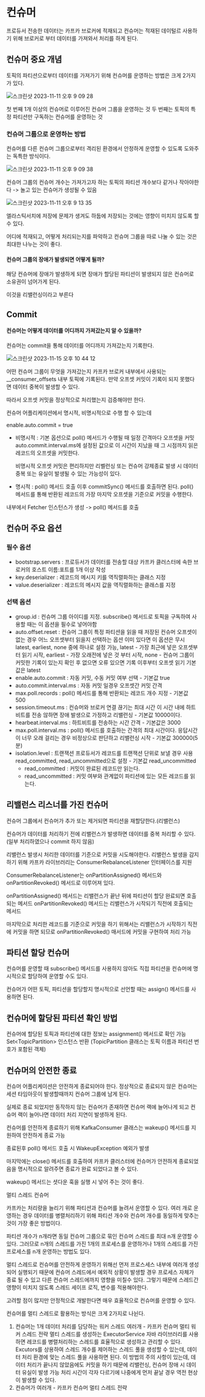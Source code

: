 # 컨슈머

프로듀서 전송한 데이터는 카프카 브로커에 적재되고 컨슈머는 적재된 데이털르 사용하기 위해 브로커로 부터 데이터를 가져와서 처리를 하게 된다.

## 컨슈머 중요 개념

토픽의 파티션으로부터 데이터를 가져가기 위해 컨슈머를 운영하는 방법은 크게 2가지가 있다.

![스크린샷 2023-11-11 오후 9 09 28](https://github.com/kibongcoders/Study/assets/54662349/d74dd8ff-0d5f-45b0-8d5f-8c57932a33ff)


첫 번째 1개 이상의 컨슈머로 이루어진 컨슈머 그룹을 운영하는 것
두 번째는 토픽의 특정 파티션만 구독하는 컨슈머를 운영하는 것

### 컨슈머 그룹으로 운영하는 방법

컨슈머를 다른 컨슈머 그룹으로부터 격리된 환경에서 안정하게 운영할 수 있도록 도와주는 독특한 방식이다.

![스크린샷 2023-11-11 오후 9 09 38](https://github.com/kibongcoders/Study/assets/54662349/c682907f-a17f-44bc-9252-7ff7b897fdf9)

컨슈머 그룹의 컨슈머 개수는 가져가고자 하는 토픽의 파티션 개수보다 같거나 작아야한다 -> 놀고 있는 컨슈머가 생성될 수 있음

![스크린샷 2023-11-11 오후 9 13 35](https://github.com/kibongcoders/Study/assets/54662349/fc7cf07e-8d38-4c3d-ae24-62d82a23ace5)

엘라스틱서치에 저장에 문제가 생겨도 하둡에 저장되는 것에는 영향이 미치지 않도록 할 수 있다.

어디에 적재되고, 어떻게 처리되는지를 파악하고 컨슈머 그룹을 따로 나눌 수 있는 것은 최대한 나누는 것이 좋다.

#### 컨슈머 그룹의 장애가 발생되면 어떻게 될까?

해당 컨슈머에 장애가 발생하게 되면 장애가 할당된 파티션이 발생되지 않은 컨슈머로 소유권이 넘어가게 된다.

이것을 리밸런싱이라고 부른다

## Commit

#### 컨슈머는 어떻게 데이터를 어디까지 가져갔는지 알 수 있을까?

컨슈머는 commit을 통해 데이터를 어디까지 가져갔는지 기록한다.

![스크린샷 2023-11-15 오후 10 44 12](https://github.com/kibongcoders/Study/assets/54662349/5ba9898f-4f8e-4e12-b6bb-647fd7553f63)

어떤 컨슈머 그룹이 무엇을 가져갔는지 카프카 브로커 내부에서 사용되는 \_\_consumer_offsets
내부 토픽에 기록된다. 
만약 오프셋 커밋이 기록이 되지 못했다면 데이터 중복이 발생할 수 있다.

따라서 오프셋 커밋을 정상적으로 처리했는지 검증해야만 한다.

컨슈머 어플리케이션에서 명시적, 비명시적으로 수행 할 수 있는데

enable.auto.commit = true

- 비명시적 : 기본 옵션으로 poll() 메서드가 수행될 때 일정 간격마다 오프셋을 커밋
  auto.commit.interval.ms에 설정된 값으로 이 시간이 지났을 때 그 시점까지 읽은 레코드의 오프셋을 커밋한다.
  
  비명시적 오프셋 커밋은 편리하지만 리벨런싱 또는 컨슈머 강제종료 발생 시 데이터 중복 또는 유실이 발생될 수 있는 가능성이 있다.
  
- 명시적 : poll() 메서드 호출 이후 commitSync() 메서드를 호출하면 된다.
  poll() 메서드를 통해 반환된 레코드의 가장 마지막 오프셋을 기준으로  커밋을 수행한다.

내부에서 Fetcher 인스턴스가 생성 -> poll() 메서드를 호출

## 컨슈머 주요 옵션

### 필수 옵션

- bootstrap.servers : 프로듀서가 데이터를 전송할 대상 카프카 클러스터에 속한 브로커의 호스트 이름:포트를 1개 이상 작성
- key.deserializer : 레코드의 메시지 키를 역직렬화하는 클래스 지정
- value.deserializer : 레코드의 메시지 값을 역직렬화하는 클래스를 지정

### 선택 옵션

- group.id : 컨슈머 그룹 아이디를 지정. subscribe() 메서드로 토픽을 구독하여 사용할 때는 이 옵션을 필수로 넣어야함
- auto.offset.reset : 컨슈머 그룹이 특정 파티션을 읽을 때 저장된 컨슈머 오프셋이 없는 경우 어느 오프셋부터 읽을지 선택하는 옵션
  이미 있다면 이 옵션은 무시
  latest, earliest, none 중에 하나로 설정 가능, latest - 가장 최근에 넣은 오프셋부터 읽기 시작, earliest - 가장 오래전에 넣은 것 부터 시작, none - 컨슈머 그룹이 커밋한 기록이 있는지 확인 후 없으면 오류 있으면 기록 이후부터 오프셋 읽기
  기본값은 latest
- enable.auto.commit : 자동 커밋, 수동 커밋 여부 선택 - 기본값 true
- auto.commit.interval.ms : 자동 커밋 일경우 오프셋간 커밋 간격
- max.poll.records : poll() 메서드를 통해 반환되는 레코드 개수 지정 - 기본값 500
- session.timeout.ms : 컨슈머와 브로커 연결 끊기는 최대 시간 이 시간 내에 하트비트를 전송 않하면 장애 발생으로 가정하고 리밸런싱 - 기본값 10000이다.
- hearbeat.interval.ms : 하트비트를 전송하는 시간 간격 - 기본값은 3000
- max.poll.interval.ms : poll() 메서드를 호출하는 간격의 최대 시간이다. 응답시간이 너무 오래 걸리는 경우 비정상으로 판단하고 리밸런싱 시작 - 기본값 300000(5분)
- isolation.level : 트랜잭션 프로듀서가 레코드를 트랜잭션 단위로 보낼 경우 사용
  read_committed, read_uncommitted으로 설정 - 기본값 read_uncommitted
  - read_committed : 커밋이 완료된 레코드만 읽는다.
  - read_uncommitted : 커밋 여부와 관계없이 파티션에 있는 모든 레코드를 읽는다.

## 리밸런스 리스너를 가진 컨슈머

컨슈머 그룹에서 컨슈머가 추가 또는 제거되면 파티션을 재할당한다.(리밸런스)

컨슈머가 데이터를 처리하기 전에 리밸런스가 발생하면 데이터를 중복 처리할 수 있다.
(일부 처리하였으나 commit 하지 않음)

리밸런스 발생시 처리한 데이터를 기준으로 커밋을 시도해야한다.
리밸런스 발생을 감지하기 위해 카프카 라이브러리는 ConsumerRebalanceListener 인터페이스를 지원

ConsumerRebalanceListener는 onPartitionAssigned() 메서드와 onPartitionRevoked() 메서드로 이루어져 있다.

onPartitionAssigned() 메서드는 리밸런스가 끝난 뒤에 파티션이 할당 완료되면 호출되는 메서드
onPartitionRevoked() 메서드는 리밸런스가 시작되기 직전에 호출되는 메서드

마지막으로 처리한 레코드를 기준으로 커밋을 하기 위해서는 리밸런스가 시작하기 직전에 커밋을 하면 되므로 onPartitionRevoked() 매서드에 커밋을 구현하여 처리 가능

## 파티션 할당 컨슈머

컨슈머를 운영할 때 subscribe() 메서드를 사용하지 않아도 직접 파티션을 컨슈머에 명시적으로 할당하여 운영할 수도 있다.

컨슈머가 어떤 토픽, 파티션을 할당할지 명시적으로 선언할 때는 assign() 메서드를 사용하면 된다.

## 컨슈머에 할당된 파티션 확인 방법

컨슈머에 할당된 토픽과 파티션에 대한 정보는 assignment() 메서드로 확인 가능
Set\<TopicPartition\> 인스턴스 반환 (TopicPartition 클래스는 토픽 이름과 파티션 번호가 포함된 객체)

## 컨슈머의 안전한 종료

컨슈머 어플리케이션은 안전하게 종료되어야 한다.
정상적으로 종료되지 않은 컨슈머는 세션 타임아웃이 발생할때까지 컨슈머 그룹에 남게 된다.

실제로 종료 되었지만 동작하지 않는 컨슈머가 존재하면 컨슈머 랙에 늘어나게 되고 컨슈머 랙이 늘어나면 데이터 처리 지연이 발생하게 된다.

컨슈머를 안전하게 종료하기 위해 KafkaConsumer 클래스는 wakeup() 메서드를 지원하여 안전하게  종료 가능

종료된후 poll() 메서드 호출 시 WakeupException 예외가 발생

마지막에는 close() 메서드를 호출하여 카프카 클러스터에 컨슈머가 안전하게 종료되었음을 명시적으로 알려주면 종료가 완료 되었다고 볼 수 있다.

wakeup() 메서드는 셧다운 훅을 실행 시 넣어 주는 것이 좋다.

멀티 스레드 컨슈머

카프카는 처리량을 늘리기 위해 파티션과 컨슈머를 늘려서 운영할 수 있다.
여러 개로 운영하는 경우 데이터를 병렬처리하기 위해 파티션 개수와 컨슈머 개수를 동일하게 맞추는 것이 가장 좋은 방법이다.

파티션 개수가 n개라면 동일 컨슈머 그룹으로 묶인 컨슈머 스레드를 최대 n개 운영할 수 있다.
그러므로 n개의 스레드를 가진 1개의 프로세스를 운영하거나 1개의 스레드를 가진 프로세스를 n개 운영하는 방법도 있다.

멀티 스레드로 컨슈머를 안전하게 운영하기 위해선
먼저 프로스세스 내부에 여러개 생성되어 실행되기 때문에 컨슈머 스레드에서 예외적 상황이 발생할 경우 프로세스 자체가 종료 될 수 있고 다른 컨슈머 스레드에까지 영향을 미칠수 있다.
그렇기 때문에 스레드간 영향이 미치지 않도록 스레드 세이프 로직, 변수를 적용해야한다.

고려할 점이 많지만 안정적으로 개발한다면 매우 효율적으로 컨슈머를 운영할 수 있다.

컨슈머를 멀티 스레드로 활용하는 방식은 크게 2가지로 나뉜다.

1. 컨슈머는 1개 데이터 처리를 담당하는 워커 스레드 여러개 - 카프카 컨슈머 멀티 워커 스레드 전략
   멀티 스레드를 생성하는 ExecutorService 자바 라이브러리를 사용하면 레코드를 병렬처리하는 스레드를 효율적으로 생성하고 관리할  수 있다.
   Excutors를 상용하여 스레드 개수를 제어하는 스레드 풀을 생성할 수 있는데, 데이터 처리 환경에 맞는 스레드 풀을 사용하면 된다.
   이 방법의 주의 사항이 있는데,
   데이터 처리가 끝나지 않았음에도 커밋을 하기 때문에 리밸런싱, 컨슈머 장애 시 데이터 유실이 발생 가능
   처리 시간이 각자 다르기에 나중에게 먼저 끝날 경우 역전 현상이 발생할 수 있다.
2. 컨슈머가 여러개 - 카프카 컨슈머 멀티 스레드 전략
   